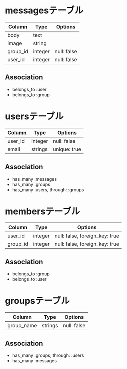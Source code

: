 # messagesテーブル

|Column|Type|Options|
|------|----|-------|
|body|text||
|image|string||
|group_id|integer|null: false|
|user_id|integer|null: false|

## Association
- belongs_to :user
- belongs_to :group


# usersテーブル

|Column|Type|Options|
|------|----|-------|
|user_id|integer|null: false|
|email|strings|unique: true|

## Association
- has_many :messages
- has_many :groups
- has_many :users, through: :groups


# membersテーブル

|Column|Type|Options|
|------|----|-------|
|user_id|integer|null: false, foreign_key: true|
|group_id|integer|null: false, foreign_key: true|

## Association
- belongs_to :group
- belongs_to :user


# groupsテーブル

|Column|Type|Options|
|------|----|-------|
|group_name|strings|null: false|

## Association
- has_many :groups, through: :users
- has_many :messages




